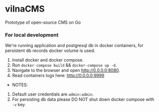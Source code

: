 # vilnaCMS
Prototype of open-source CMS on Go

### For local development
We're running  application and postgresql db in docker containers, for persistent db records docker volume is used.
1. Install docker and docker compose.
2. Run `docker-compose build` && `docker-compose up -d`. 
3. Navigate to the browser and open http://0.0.0.0:8080.
4. Read containers logs here: http://0.0.0.0:9999
- NOTES: 
1. Default user credentials are `admin:admin`.
2. For persisting db data please DO NOT shut down docker compose with `-v` key.
